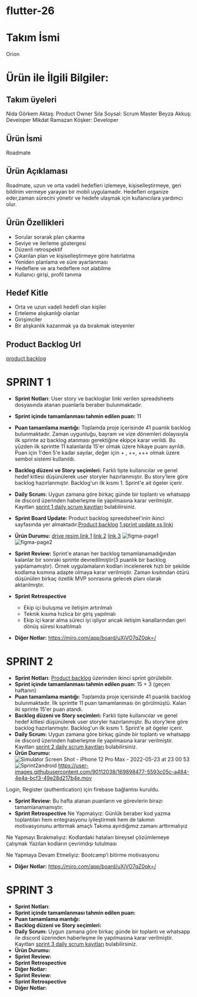 # flutter-26

# Takım İsmi
Orion 
# Ürün ile İlgili Bilgiler:
## Takım üyeleri
Nida Görkem Aktaş: Product Owner
Sıla Soysal: Scrum Master
Beyza Akkuş: Developer
Mikdat Ramazan Köşker: Developer
## Ürün İsmi
Roadmate
## Ürün Açıklaması
Roadmate, uzun ve orta vadeli hedefleri izlemeye, kişiselleştirmeye, geri bildirim vermeye yarayan bir mobil uygulamadır. Hedefleri organize eder,zaman sürecini yönetir ve hedefe ulaşmak için kullanıcılara yardımcı olur.  
## Ürün Özellikleri
- Sorular sorarak plan çıkarma
- Seviye ve ilerleme göstergesi
- Düzenli retrospektif 
- Çıkarılan plan ve kişiselleştirmeye göre hatırlatma
- Yeniden planlama ve süre ayarlanması
- Hedeflere ve ara hedeflere not alabilme
- Kullanıcı girişi, profil tanıma

## Hedef Kitle
- Orta ve uzun vadeli hedefi olan kişiler
- Erteleme alışkanlığı olanlar
- Girişimciler
- Bir alışkanlık kazanmak ya da bırakmak isteyenler
## Product Backlog Url 
[product backlog](https://docs.google.com/spreadsheets/d/1wFbn89JRsCTu5jDWtkIQo-aaT2a0rxQgqyRqkcvJwP4/edit?usp=drivesdk) 
# SPRINT 1
- **Sprint Notları**: User story ve backloglar linki verilen spreadsheets dosyasında atanan puanlarla beraber bulunmaktadır. 
- **Sprint içinde tamamlanması tahmin edilen puan:** 11 
- **Puan tamamlama mantığı:** Toplamda proje içerisinde 41 puanlık backlog bulunmaktadır. Zaman uygunluğu, bayram ve vize dönemleri dolayısıyla ilk sprinte az backlog atanması gerektiğine ekipçe karar verildi. Bu yüzden ilk sprintte 11 kalanlarda 15'er olmak üzere hikaye puanı ayrıldı. Puan için 1'den 5'e kadar sayılar, değer için + , ++, +++ olmak üzere sembol sistemi kullanıldı.
- **Backlog düzeni ve Story seçimleri:** Farklı tipte kullanıcılar ve genel hedef kitlesi düşünülerek user storyler hazırlanmıştır. Bu story'lere göre backlog hazırlanmıştır. Backlog'un ilk kısmı 1. Sprint'e ait ögeler içerir. 

- **Daily Scrum:** Uygun zamana göre birkaç günde bir toplantı ve whatsapp ile discord üzerinden haberleşme ile yapılmasına karar verilmiştir. Kayıtları [sprint 1 daily scrum kayıtları](https://docs.google.com/document/d/1hdzpGAVeC6EmE8pe0HFvwhgkNNoh6Qsz6pPEhqvSmdA/edit?usp=drivesdk) bulabilirsiniz.
- **Sprint Board Update:** Product backlog spreedsheet'inin ikinci sayfasında yer almaktadır.[Product backlog](https://docs.google.com/spreadsheets/d/1wFbn89JRsCTu5jDWtkIQo-aaT2a0rxQgqyRqkcvJwP4/edit?usp=drivesdk) 
[1.sprint update ss linki](https://drive.google.com/file/d/1Hl8YE0HNcKD4N1XvsoY4R80Stu3pPMZT/view?usp=drivesdk) 

- **Ürün Durumu:**  [drive resim link 1](https://drive.google.com/file/d/13_3eJyv2Xvmu_VLO43PJp7OxoN2UiShm/view?usp=drivesdk)  [link 2](https://drive.google.com/file/d/13Rz7v9WfJN4VczV7nJfAtINjJMZ7TJcd/view?usp=drivesdk) 
[link 3](https://drive.google.com/file/d/1Hg7Km_SAWIimY4Cib5eXiM33YEN2NRDm/view?usp=drivesdk) 
![figma-page1](https://user-images.githubusercontent.com/81536252/168426186-a6c191ae-f548-43de-89a3-9cc4aa872b7f.PNG)
![figma-page2](https://user-images.githubusercontent.com/81536252/168426187-881fb32f-3f11-45c9-b095-d3c18ee28808.PNG)

- **Sprint Review:** Sprint'e atanan her backlog tamamlanamadığından kalanlar bir sonraki sprinte devredilmiştir(3 puanlık bir backlog yapılamamıştır). Örnek uygulamaların kodları incelenerek hızlı bir şekilde kodlama kısmına adapte olmaya karar verilmiştir. Zaman kısıtından ötürü düşünülen birkaç özellik MVP sonrasına gelecek planı olarak aktarılmıştır. 
- **Sprint Retrospective**
  * Ekip içi buluşma ve iletişim artırılmalı
  * Teknik kısıma hızlıca bir giriş yapılmalı
  * Ekip içi karar alma süreci iyi işliyor ancak iletişim kanallarından geri dönüş süresi kısaltılmalı 
- **Diğer Notlar:** https://miro.com/app/board/uXjVO7qZ0qk=/ 

# SPRINT 2
- **Sprint Notları**: [Product backlog](https://docs.google.com/spreadsheets/d/1wFbn89JRsCTu5jDWtkIQo-aaT2a0rxQgqyRqkcvJwP4/edit?usp=drivesdk) üzerinden ikinci sprint görülebilir.
- **Sprint içinde tamamlanması tahmin edilen puan:** 15 + 3 (geçen haftanın)
- **Puan tamamlama mantığı:** Toplamda proje içerisinde 41 puanlık backlog bulunmaktadır. İlk sprintte 11 puan tamamlanması ön görülmüştü. Kalan iki sprinte 15'er puan atandı. 
- **Backlog düzeni ve Story seçimleri:** Farklı tipte kullanıcılar ve genel hedef kitlesi düşünülerek user storyler hazırlanmıştır. Bu story'lere göre backlog hazırlanmıştır. Backlog'un ilk kısmı 1. Sprint'e ait ögeler içerir. 
- **Daily Scrum:** Uygun zamana göre birkaç günde bir toplantı ve whatsapp ile discord üzerinden haberleşme ile yapılmasına karar verilmiştir. Kayıtları [sprint 2 daily scrum kayıtları](www.google.com) bulabilirsiniz.
- **Ürün Durumu:** 
![Simulator Screen Shot - iPhone 12 Pro Max - 2022-05-23 at 23 00 53](https://user-images.githubusercontent.com/90112038/169898425-66d0d0d8-68ce-49cc-acfc-b976c6591783.png) ![Sprint2android](https://user-images.githubusercontent.com/90112038/169901990-cb774aa3-ea69-411c-8477-0a8be2a7b97f.png) https://user-images.githubusercontent.com/90112038/169898477-5593c05c-a484-4e4a-bcf3-49e28d217b4e.mov

Login, Register (authentication) için firebase bağlantısı kuruldu.
- **Sprint Review:** Bu hafta atanan puanların ve görevlerin birazı tamamlanamamıştır. 
- **Sprint Retrospective**
Ne Yapmalıyız:
Günlük beraber kod yazma toplantıları hem entegrasyonu iyileştirmek hem de takımın motivasyonunu arttırmak amaçlı
Takıma ayırdığımız zamanı arttırmalıyız

Ne Yapmayı Bırakmalıyız:
Kodlardaki hataları bireysel çözümlemeye çalışmak
Yazılan kodların çevrimdışı tutulması

Ne Yapmaya Devam Etmeliyiz:
Bootcamp’i bitirme motivasyonu

- **Diğer Notlar:** https://miro.com/app/board/uXjVO7qZ0qk=/ 

# SPRINT 3
- **Sprint Notları**:
- **Sprint içinde tamamlanması tahmin edilen puan:**
- **Puan tamamlama mantığı:**
- **Backlog düzeni ve Story seçimleri:**
- **Daily Scrum:** Uygun zamana göre birkaç günde bir toplantı ve whatsapp ile discord üzerinden haberleşme ile yapılmasına karar verilmiştir. Kayıtları [sprint 3 daily scrum kayıtları](www.google.com) bulabilirsiniz.
- **Ürün Durumu:** 
- **Sprint Review:**
- **Sprint Retrospective**
- **Diğer Notlar:** 
- **Sprint Review:**
- **Sprint Retrospective**
- **Diğer Notlar:** 
